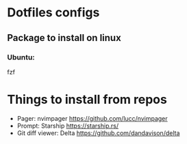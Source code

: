 # Dotfiles configs

## Package to install on linux

### Ubuntu:

fzf

# Things to install from repos

* Pager: nvimpager https://github.com/lucc/nvimpager
* Prompt: Starship https://starship.rs/
* Git diff viewer: Delta https://github.com/dandavison/delta
